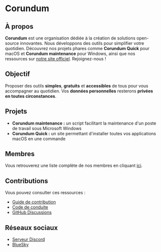 # Corundum

## À propos

**Corundum** est une organisation dédiée à la création de solutions open-source innovantes. Nous développons des outils pour simplifier votre quotidien. Découvrez nos projets phares comme **Corundum Quick** pour macOS et **Corundum maintenance** pour Windows, ainsi que nos ressources sur [notre site officiel](https://corundum.fr). Rejoignez-nous !

## Objectif

Proposer des outils **simples**, **gratuits** et **accessibles** de tous pour vous accompagner au quotidien. Vos **données personnelles** resterons **privées en toutes circonstances**.

## Projets

- **Corundum maintenance :** un script facilitant la maintenance d'un poste de travail sous Microsoft Windows
- **Corundum Quick :** un site permettant d'installer toutes vos applications macOS en une commande

## Membres

Vous retrouverez une liste complète de nos membres en cliquant [ici](https://github.com/orgs/CorundumProject/people).

## Contributions

Vous pouvez consulter ces ressources :
- [Guide de contribution](CONTRIBUTING.md)
- [Code de conduite](CODE_OF_CONDUCT.md)
- [GitHub Discussions](https://github.com/orgs/CorundumProject/discussions)

## Réseaux sociaux

- [Serveur Discord](https://discord.gg/2zX67vqh6b)
- [BlueSky](https://bsky.app/profile/corundumproject.bsky.social)

